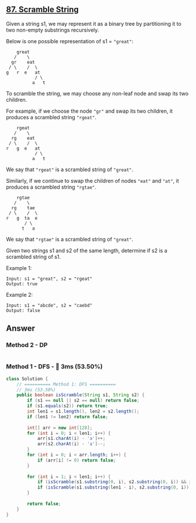 ## [87. Scramble String](https://leetcode.com/problems/scramble-string/)

Given a string s1, we may represent it as a binary tree by partitioning it to two non-empty substrings recursively.

Below is one possible representation of s1 = `"great"`:
```
    great
   /    \
  gr    eat
 / \    /  \
g   r  e   at
           / \
          a   t
```
To scramble the string, we may choose any non-leaf node and swap its two children.

For example, if we choose the node `"gr"` and swap its two children, it produces a scrambled string `"rgeat"`.
```
    rgeat
   /    \
  rg    eat
 / \    /  \
r   g  e   at
           / \
          a   t
```
We say that `"rgeat"` is a scrambled string of `"great"`.

Similarly, if we continue to swap the children of nodes `"eat"` and `"at"`, it produces a scrambled string `"rgtae"`.
```
    rgtae
   /    \
  rg    tae
 / \    /  \
r   g  ta  e
       / \
      t   a
```
We say that `"rgtae"` is a scrambled string of `"great"`.

Given two strings s1 and s2 of the same length, determine if s2 is a scrambled string of s1.

Example 1:
```
Input: s1 = "great", s2 = "rgeat"
Output: true
```
Example 2:
```
Input: s1 = "abcde", s2 = "caebd"
Output: false
```

## Answer
### Method 2 - DP
```java

```
### Method 1 - DFS - :rabbit: 3ms (53.50%)
```java
class Solution {
    // ========== Method 1: DFS ==========
    // 3ms (53.50%)
    public boolean isScramble(String s1, String s2) {
        if (s1 == null || s2 == null) return false;
        if (s1.equals(s2)) return true;
        int len1 = s1.length(), len2 = s2.length();
        if (len1 != len2) return false;
        
        int[] arr = new int[128];
        for (int i = 0; i < len1; i++) {
            arr[s1.charAt(i) - 'a']++;
            arr[s2.charAt(i) - 'a']--;
        }
        for (int i = 0; i < arr.length; i++) {
            if (arr[i] != 0) return false;
        }
        
        for (int i = 1; i < len1; i++) {
            if (isScramble(s1.substring(0, i), s2.substring(0, i)) && isScramble(s1.substring(i), s2.substring(i))) return true;
            if (isScramble(s1.substring(len1 - i), s2.substring(0, i)) && isScramble(s1.substring(0, len1 - i), s2.substring(i))) return true;
        }
        
        return false;
    }
}
```
